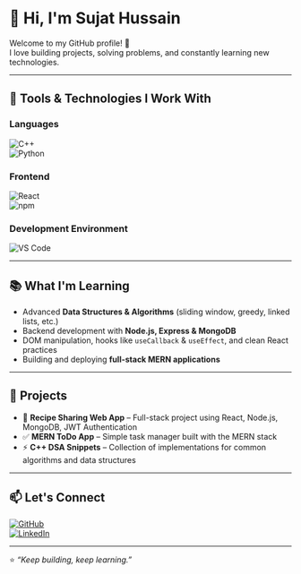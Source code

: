 # 👋 Hi, I'm Sujat Hussain  

Welcome to my GitHub profile! 🚀  
I love building projects, solving problems, and constantly learning new technologies.  

---

## 🔧 Tools & Technologies I Work With  

### Languages  
![C++](https://img.shields.io/badge/C++-00599C?style=for-the-badge&logo=cplusplus&logoColor=white)  
![Python](https://img.shields.io/badge/Python-3776AB?style=for-the-badge&logo=python&logoColor=white)  

### Frontend  
![React](https://img.shields.io/badge/React-20232A?style=for-the-badge&logo=react&logoColor=61DAFB)  
![npm](https://img.shields.io/badge/npm-CB3837?style=for-the-badge&logo=npm&logoColor=white)  

### Development Environment  
![VS Code](https://img.shields.io/badge/VS%20Code-0078D4?style=for-the-badge&logo=visual-studio-code&logoColor=white)  

---

## 📚 What I'm Learning  
- Advanced **Data Structures & Algorithms** (sliding window, greedy, linked lists, etc.)  
- Backend development with **Node.js, Express & MongoDB**  
- DOM manipulation, hooks like `useCallback` & `useEffect`, and clean React practices  
- Building and deploying **full-stack MERN applications**  

---

## 🌟 Projects  
- 🔗 **Recipe Sharing Web App** – Full-stack project using React, Node.js, MongoDB, JWT Authentication  
- ✅ **MERN ToDo App** – Simple task manager built with the MERN stack  
- ⚡ **C++ DSA Snippets** – Collection of implementations for common algorithms and data structures  

---

## 📫 Let's Connect  
[![GitHub](https://img.shields.io/badge/GitHub-100000?style=for-the-badge&logo=github&logoColor=white)](https://github.com/your-username)  
[![LinkedIn](https://img.shields.io/badge/LinkedIn-0A66C2?style=for-the-badge&logo=linkedin&logoColor=white)](https://linkedin.com/in/your-link)  

---

⭐ *“Keep building, keep learning.”*  
